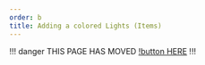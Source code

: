 ```yaml
---
order: b
title: Adding a colored Lights (Items)
---
```

!!! danger
THIS PAGE HAS MOVED [!button HERE](https://rgblib.fdd-docs.com/modpack-dev-api/coloreditems/)
!!!
